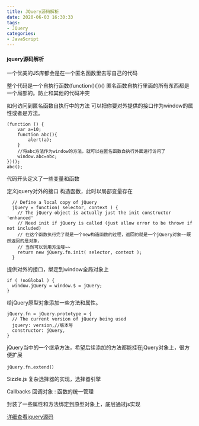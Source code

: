 ```yaml
---
title: JQuery源码解析
date: 2020-06-03 16:30:33
tags:
- JQuery
categories:
- JavaScript
---
```


#### jquery源码解析

一个优美的JS库都会是在一个匿名函数里去写自己的代码
<!--more-->
整个代码是一个自执行函数(function(){})()
匿名函数自执行里面的所有东西都是一个局部的。防止和其他的代码冲突

如何访问到匿名函数自执行中的方法
可以把你要对外提供的接口作为window的属性或者是方法。
```
(function () {
    var a=10;
    function abc(){
        alert(a);
    }
    //将abc方法作为window的方法，就可以在匿名函数自执行外面进行访问了
    window.abc=abc;
})();
abc();
```
代码开头定义了一些变量和函数

定义jquery对外的接口 构造函数，此时以局部变量存在
```
  // Define a local copy of jQuery
  jQuery = function( selector, context ) {
    // The jQuery object is actually just the init constructor 'enhanced'
    // Need init if jQuery is called (just allow error to be thrown if not included)
    // 在这个函数执行完了就是一个new构造函数的过程，返回的就是一个jQuery对象~~既然返回的是对象，
    // 当然可以调用方法喽~~
    return new jQuery.fn.init( selector, context );
  }
```
提供对外的接口，绑定到window全局对象上
```
if ( !noGlobal ) {
  window.jQuery = window.$ = jQuery;
}
```
给jQuery原型对象添加一些方法和属性。
```
jQuery.fn = jQuery.prototype = {
  // The current version of jQuery being used
  jquery: version,//版本号
  constructor: jQuery,
}
```
jQuery当中的一个继承方法，希望后续添加的方法都能挂在jQuery对象上，很方便扩展
```
jQuery.fn.extend(）
```
Sizzle.js 复杂选择器的实现，选择器引擎

Callbacks 回调对象 : 函数的统一管理

封装了一些属性和方法绑定到原型对象上，底层通过js实现

[详细查看jquery源码](https://code.jquery.com/jquery-3.4.1.js)
